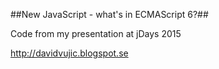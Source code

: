 ##New JavaScript - what's in ECMAScript 6?##

Code from my presentation at jDays 2015

http://davidvujic.blogspot.se
